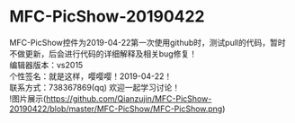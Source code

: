 # MFC-PicShow-20190422
MFC-PicShow控件为2019-04-22第一次使用github时，测试pull的代码，暂时不做更新，后会进行代码的详细解释及相关bug修复！<br>
编辑器版本：vs2015<br>
个性签名：就是这样，嘤嘤嘤！2019-04-22！<br>
联系方式：738367869(qq) 欢迎一起学习讨论！<br>
!图片展示(https://github.com/Qianzujin/MFC-PicShow-20190422/blob/master/MFC-PicShow/MFC-PicShow.png)
